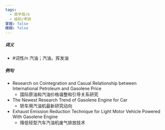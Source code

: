 ```yaml
---
tags:
  - 首字母/G
  - 级别/考研
掌握: false
模糊: false
---
```

##### 词义
- #词性/n  汽油；汽油，挥发油
##### 例句
- Research on Cointegration and Casual Relationship between International Petroleum and Gasolene Price
	- 国际原油和汽油价格谐整和引导关系研究
- The Newest Research Trend of Gasolene Engine for Car
	- 轿车用汽油机最新研究动向
- Exhaust Emission Reduction Technique for Light Motor Vehicle Powered With Gasolene Engine
	- 降低轻型汽车汽油机废气排放技术
